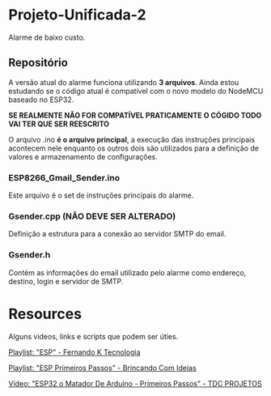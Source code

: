 # Projeto-Unificada-2
Alarme de baixo custo.

## Repositório
A versão atual do alarme funciona utilizando **3 arquivos**. Ainda estou estudando se o código atual é compatível com o novo modelo do NodeMCU baseado no ESP32. 

**SE REALMENTE NÃO FOR COMPATÍVEL PRATICAMENTE O CÓGIDO TODO VAI TER QUE SER REESCRITO**

O arquivo .ino **é o arquivo principal**, a execução das instruções principais acontecem nele enquanto os outros dois são utilizados para a definição de valores e armazenamento de configurações.

### ESP8266_Gmail_Sender.ino

Este arquivo é o set de instruções principais do alarme. 

### Gsender.cpp **(NÃO DEVE SER ALTERADO)**

Definição a estrutura para a conexão ao servidor SMTP do email.

### Gsender.h

Contém as informações do email utilizado pelo alarme como endereço, destino, login e servidor de SMTP.

# Resources

Alguns videos, links e scripts que podem ser úties.

[Playlist: "ESP" - Fernando K Tecnologia](https://www.youtube.com/playlist?list=PL_xGnxKCyJXo65eEk9hVlwtLznNnMjB8j)

[Playlist: "ESP Primeiros Passos" - Brincando Com Ideias ](https://www.youtube.com/playlist?list=PL7CjOZ3q8fMe6DxojEFuDx4BP0qbbpKtP)

[Vídeo: "ESP32 o Matador De Arduino - Primeiros Passos" - TDC PROJETOS](https://www.youtube.com/watch?v=i6Z1Ry5moCw)









